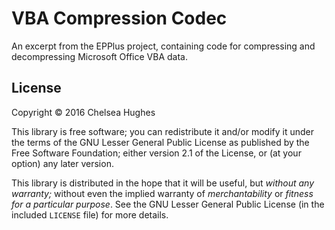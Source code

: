 # VBA Compression Codec
An excerpt from the EPPlus project, containing code for compressing and decompressing Microsoft Office VBA data.

## License
Copyright &copy; 2016 Chelsea Hughes

This library is free software; you can redistribute it and/or modify it under the terms of the GNU Lesser General Public License as published by the Free Software Foundation; either version 2.1 of the License, or (at your option) any later version.

This library is distributed in the hope that it will be useful, but *without any warranty;* without even the implied warranty of *merchantability* or *fitness for a particular purpose*. See the GNU Lesser General Public License (in the included `LICENSE` file) for more details.
